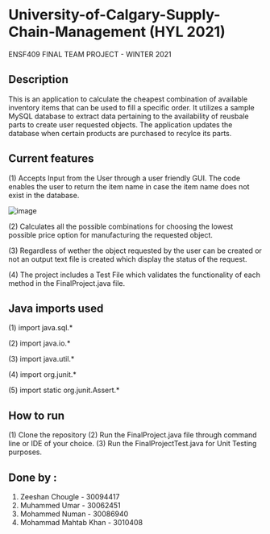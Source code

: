 # University-of-Calgary-Supply-Chain-Management (HYL 2021)
ENSF409 FINAL TEAM PROJECT - WINTER 2021

## Description

This is an application to calculate the cheapest combination of available inventory items that can be used to fill a specific order. It utilizes a sample MySQL database to extract data pertaining to the availability of reusbale parts to create user requested objects. The application updates the database when certain products are purchased to recylce its parts.

## Current features

(1) Accepts Input from the User through a user friendly GUI. The code enables the user to return the item name in case the item name does not exist in the database.

![image](https://user-images.githubusercontent.com/59512700/112756840-2306f880-8fa4-11eb-89e7-351cc493d909.png)

(2) Calculates all the possible combinations for choosing the lowest possible price option for manufacturing the requested object.

(3) Regardless of wether the object requested by the user can be created or not an output text file is created which display the status of the request.

(4) The project includes a Test File which validates the functionality of each method in the FinalProject.java file.

## Java imports used 

(1) import java.sql.*

(2) import java.io.*

(3) import java.util.*

(4) import org.junit.*

(5) import static org.junit.Assert.*

## How to run

(1) Clone the repository
(2) Run the FinalProject.java file through command line or IDE of your choice.
(3) Run the FinalProjectTest.java for Unit Testing purposes.

## Done by : 

1. Zeeshan Chougle - 30094417
2. Muhammed Umar - 30062451
3. Mohammed Numan - 30086940
4. Mohammad Mahtab Khan - 3010408
